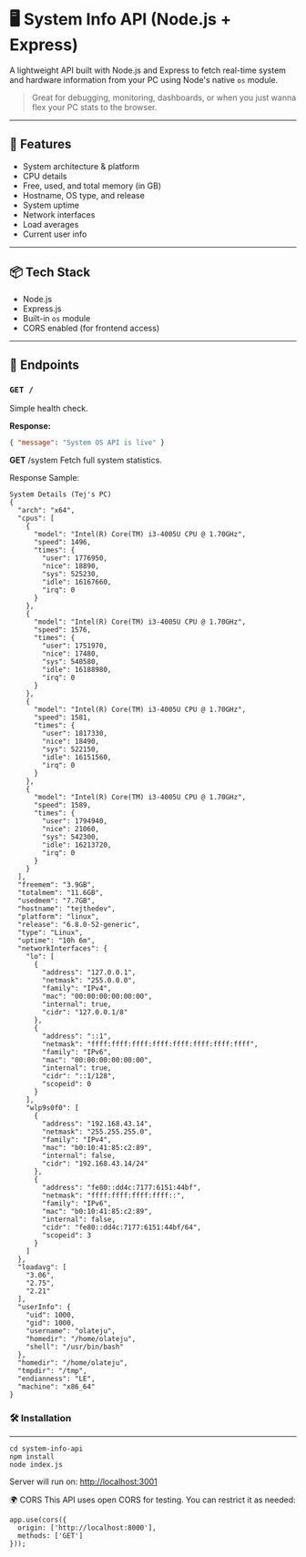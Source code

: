 # 🖥️ System Info API (Node.js + Express)

A lightweight API built with Node.js and Express to fetch real-time system and hardware information from your PC using Node's native `os` module.

> Great for debugging, monitoring, dashboards, or when you just wanna flex your PC stats to the browser.

---

## 🚀 Features

- System architecture & platform
- CPU details
- Free, used, and total memory (in GB)
- Hostname, OS type, and release
- System uptime
- Network interfaces
- Load averages
- Current user info

---

## 📦 Tech Stack

- Node.js
- Express.js
- Built-in `os` module
- CORS enabled (for frontend access)

---

## 📂 Endpoints

### `GET /`

Simple health check.

**Response:**

```json
{ "message": "System OS API is live" }
```

**GET** /system
Fetch full system statistics.

Response Sample:

```
System Details (Tej's PC)
{
  "arch": "x64",
  "cpus": [
    {
      "model": "Intel(R) Core(TM) i3-4005U CPU @ 1.70GHz",
      "speed": 1496,
      "times": {
        "user": 1776950,
        "nice": 18890,
        "sys": 525230,
        "idle": 16167660,
        "irq": 0
      }
    },
    {
      "model": "Intel(R) Core(TM) i3-4005U CPU @ 1.70GHz",
      "speed": 1576,
      "times": {
        "user": 1751970,
        "nice": 17480,
        "sys": 540580,
        "idle": 16188980,
        "irq": 0
      }
    },
    {
      "model": "Intel(R) Core(TM) i3-4005U CPU @ 1.70GHz",
      "speed": 1581,
      "times": {
        "user": 1817330,
        "nice": 18490,
        "sys": 522150,
        "idle": 16151560,
        "irq": 0
      }
    },
    {
      "model": "Intel(R) Core(TM) i3-4005U CPU @ 1.70GHz",
      "speed": 1589,
      "times": {
        "user": 1794940,
        "nice": 21060,
        "sys": 542300,
        "idle": 16213720,
        "irq": 0
      }
    }
  ],
  "freemem": "3.9GB",
  "totalmem": "11.6GB",
  "usedmem": "7.7GB",
  "hostname": "tejthedev",
  "platform": "linux",
  "release": "6.8.0-52-generic",
  "type": "Linux",
  "uptime": "10h 6m",
  "networkInterfaces": {
    "lo": [
      {
        "address": "127.0.0.1",
        "netmask": "255.0.0.0",
        "family": "IPv4",
        "mac": "00:00:00:00:00:00",
        "internal": true,
        "cidr": "127.0.0.1/8"
      },
      {
        "address": "::1",
        "netmask": "ffff:ffff:ffff:ffff:ffff:ffff:ffff:ffff",
        "family": "IPv6",
        "mac": "00:00:00:00:00:00",
        "internal": true,
        "cidr": "::1/128",
        "scopeid": 0
      }
    ],
    "wlp9s0f0": [
      {
        "address": "192.168.43.14",
        "netmask": "255.255.255.0",
        "family": "IPv4",
        "mac": "b0:10:41:85:c2:89",
        "internal": false,
        "cidr": "192.168.43.14/24"
      },
      {
        "address": "fe80::dd4c:7177:6151:44bf",
        "netmask": "ffff:ffff:ffff:ffff::",
        "family": "IPv6",
        "mac": "b0:10:41:85:c2:89",
        "internal": false,
        "cidr": "fe80::dd4c:7177:6151:44bf/64",
        "scopeid": 3
      }
    ]
  },
  "loadavg": [
    "3.06",
    "2.75",
    "2.21"
  ],
  "userInfo": {
    "uid": 1000,
    "gid": 1000,
    "username": "olateju",
    "homedir": "/home/olateju",
    "shell": "/usr/bin/bash"
  },
  "homedir": "/home/olateju",
  "tmpdir": "/tmp",
  "endianness": "LE",
  "machine": "x86_64"
}
```


### 🛠️ Installation
****
```git clone <https://github.com/your-username/system-info-api.git>
cd system-info-api
npm install
node index.js
```

Server will run on: <http://localhost:3001>

🌍 CORS
This API uses open CORS for testing. You can restrict it as needed:

```
app.use(cors({
  origin: ['http://localhost:8000'],
  methods: ['GET']
}));
```